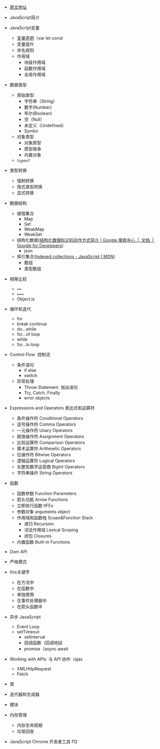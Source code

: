 + [原文地址](https://roadmap.sh/javascript)
+ JavaScript简介
+ JavaScript变量
	+ [变量声明](01-核心概念/基础语法/变量声明.md)（var let const
	+ 变量提升
	+ 命名规则
	+ 作用域
		+ 块级作用域
		+ 函数作用域
		+ 全局作用域
+ 数据类型
	+ 原始类型
		+ 字符串（String）
		+ 数字(Number)
		+ 布尔(Boolean)
		+ 空（Null）
		+ 未定义（Undefined）
		+ Symbo
	 + 对象类型 
		 + 对象原型
		 + 原型继承
		 + 内置对象
	 + `typeof`
+ 类型转换
	+ 强制转换
	+ 隐式类型转换
	+ 显式转换
+ 数据结构
	+ 键值集合
		+ Map
		+ Set
		+ WeakMap
		+ WeakSet
	+ 结构化数据([结构化数据标记的运作方式简介 \| Google 搜索中心  \|  文档  \|  Google for Developers](https://developers.google.com/search/docs/appearance/structured-data/intro-structured-data?hl=zh-cn))
		+ json
	+ 索引集合([Indexed collections - JavaScript \| MDN](https://developer.mozilla.org/en-US/docs/Web/JavaScript/Guide/Indexed_collections))
		+ 数组
		+ 类型数组
+ 相等比较
	+ `==`
	+ `===`
	+ Object.is
+ 循环和迭代
	+  for
	+ break continue
	+ do...while
	+ for...of loop
	+ while
	+ for...in loop
+ Control Flow  控制流
	+ 条件语句
		+ if else
		+ switch
	+ 异常处理
		+ Throw Statement  抛出语句
		+ Try, Catch, Finally
		+ error objects
+ Expressions and Operators  表达式和运算符
	+ 条件操作符 Conditional Operators
	+ 逗号操作符 Comma Operators
	+ 一元操作符 Unary Operators
	+ 赋值操作符 Assignment Operators
	+ 比较运算符 Comparison Operators
	+ 算术运算符 Arithmetic Operators
	+ 位操作符 Bitwise Operators
	+ 逻辑运算符 Logical Operators
	+ 长整型数字运营商 BigInt Operators
	+ 字符串操作 String Operators
+ 函数
	+ 函数参数  Function Parameters
	+ 箭头功能  Arrow Functions
	+ 立即执行函数  IIFEs
	+ 参数对象  arguments object
	+ 作用域和函数栈  Scope&Function Stack
		+ 递归 Recursion
		+ 词法作用域 Lexical Scoping
		+ 闭包 Closures
	+ 内置函数  Built-in Functions
+ Dom API
+ 严格模式
+ this关键字
	+ 在方法中
	+ 在函数中
	+ 单独使用
	+ 在事件处理器中
	+ 在箭头函数中

+ 异步 JavaScript
  + Event Loop
  + setTimeout
	+ setInterval
	+ 回调函数（回调地狱
	+ promise（async await
+ Working with APIs  与 API 协作（ajax
  + XMLHttpRequest
  + Fetch
+ 类
+ 迭代器和生成器
+ 模块
+ 内存管理
  + 内存生命周期
  + 垃圾回收
+ JavaScript Chrome 开发者工具 f12




